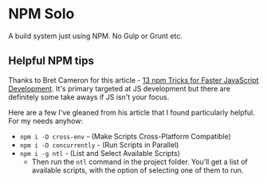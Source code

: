 # NPM Solo
A build system just using NPM. No Gulp or Grunt etc.

## Helpful NPM tips

Thanks to Bret Cameron for this article - [13 npm Tricks for Faster JavaScript Development](https://medium.com/@bretcameron/13-npm-tricks-for-faster-javascript-development-4fe2a83f87a2). It's primary targeted at JS development but there are definitely some take aways if JS isn't your focus.

Here are a few I've gleaned from his article that I found particularly helpful. For my needs anyhow:

* `npm i -D cross-env` - (Make Scripts Cross-Platform Compatible)
* `npm i -D concurrently` - (Run Scripts in Parallel)
* `npm i -g ntl` - (List and Select Available Scripts)
    - Then run the `ntl` command in the project folder. You’ll get a list of available scripts, with the option of selecting one of them to run.
